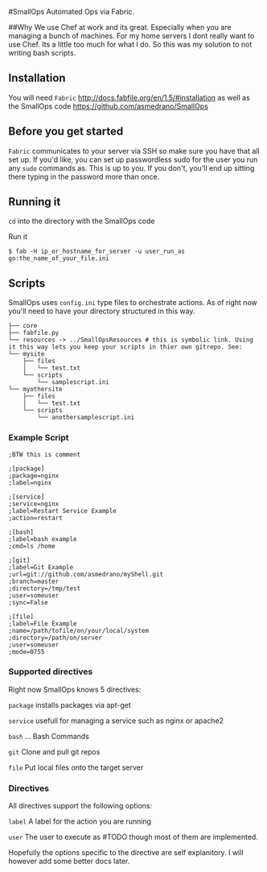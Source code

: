 #SmallOps
Automated Ops via Fabric.

##Why
We use Chef at work and its great. Especially when you are managing a bunch of machines. For my home servers I dont really want to use Chef. Its a little too much for what I do. So this was my solution to not writing bash scripts.

## Installation
You will need ```Fabric``` http://docs.fabfile.org/en/1.5/#installation as well as the SmallOps code https://github.com/asmedrano/SmallOps

## Before you get started
```Fabric``` communicates to your server via SSH so make sure you have that all set up. If you'd like, you can set up passwordless sudo for the user you run any ```sudo``` commands as. This is up to you. If you don't, you'll end up sitting there typing in the password more than once. 

## Running it
```cd``` into the directory with the SmallOps code

Run it 

```$ fab -H ip_or_hostname_for_server -u user_run_as go:the_name_of_your_file.ini```

## Scripts
SmallOps uses ```config.ini``` type files to orchestrate actions. As of right now you'll need to have your directory structured in this way.

```
├── core
├── fabfile.py
└── resources -> ../SmallOpsResources # this is symbolic link. Using it this way lets you keep your scripts in thier own gitrepo. See: 
└── mysite
    ├── files
    │   └── test.txt
    └── scripts
        └── samplescript.ini
└── myothersite
    ├── files
    │   └── test.txt
    └── scripts
        └── anothersamplescript.ini
```

### Example Script
```
;BTW this is comment 

;[package]
;package=nginx
;label=nginx

;[service]
;service=nginx
;label=Restart Service Example
;action=restart

;[bash]
;label=bash example
;cmd=ls /home

;[git]
;label=Git Example
;url=git://github.com/asmedrano/myShell.git
;branch=master
;directory=/tmp/test
;user=someuser
;sync=False

;[file]
;label=File Example
;name=/path/tofile/on/your/local/system
;directory=/path/on/server
;user=someuser
;mode=0755

```

### Supported directives
Right now SmallOps knows 5 directives:

```package``` installs packages via apt-get

```service``` usefull for managing a service such as nginx or apache2

```bash``` ... Bash Commands

```git``` Clone and pull git repos

```file``` Put local files onto the target server


### Directives
All directives support the following options:

```label``` A label for the action you are running

```user``` The user to execute as  #TODO though most of them are implemented.

Hopefully the options specific to the directive are self explanitory. I will however add some better docs later.

